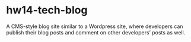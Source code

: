 # hw14-tech-blog
A CMS-style blog site similar to a Wordpress site, where developers can publish their blog posts and comment on other developers’ posts as well.
